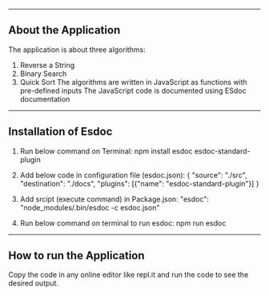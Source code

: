 ------------------------------------------------------------------------------------------------------------------------------------------
About the Application
------------------------------------------------------------------------------------------------------------------------------------------
The application is about three algorithms:
1) Reverse a String
2) Binary Search
3) Quick Sort
The algorithms are written in JavaScript as functions with pre-defined inputs
The JavaScript code is documented using ESdoc documentation

------------------------------------------------------------------------------------------------------------------------------------------
Installation of Esdoc 
------------------------------------------------------------------------------------------------------------------------------------------
1) Run below command on Terminal: 
   npm install esdoc esdoc-standard-plugin
  
2) Add below code in configuration file (esdoc.json):
   {
    "source": "./src",
    "destination": "./docs",
    "plugins": [{"name": "esdoc-standard-plugin"}]
   }
  
3) Add srcipt (execute command) in Package.json:
   "esdoc": "node_modules/.bin/esdoc -c esdoc.json"
  
4) Run below command on terminal to run esdoc:
   npm run esdoc
  
------------------------------------------------------------------------------------------------------------------------------------------
How to run the Application
------------------------------------------------------------------------------------------------------------------------------------------
Copy the code in any online editor like repl.it and run the code to see the desired output.
